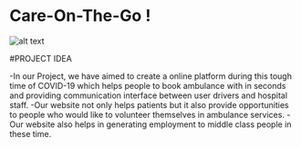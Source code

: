 # Care-On-The-Go !
![alt text](https://user-images.githubusercontent.com/77284875/119228179-6c507000-bb2f-11eb-851d-04196b79c3fa.png)

#PROJECT IDEA 

-In our Project, we have aimed to create a online platform during this tough time of COVID-19 which helps people to book ambulance with in seconds and providing communication interface between user drivers and hospital staff. 
-Our website not only helps patients but it also provide opportunities to people who 
would like to volunteer themselves in ambulance services. 
-Our website also helps in generating employment to middle class people in these time. 

